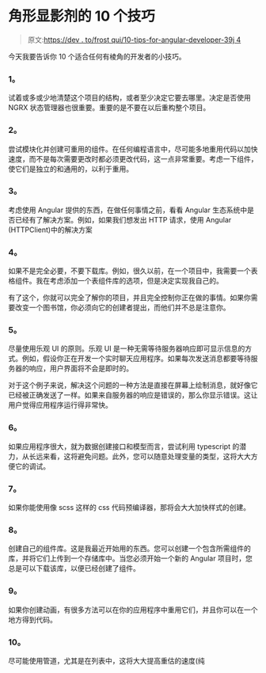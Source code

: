 # 角形显影剂的 10 个技巧

> 原文:[https://dev . to/frost qui/10-tips-for-angular-developer-39j 4](https://dev.to/frostqui/10-tips-for-the-angular-developer-39j4)

今天我要告诉你 10 个适合任何有棱角的开发者的小技巧。

### [](#1)1。

试着或多或少地清楚这个项目的结构，或者至少决定它要去哪里。决定是否使用 NGRX 状态管理器也很重要。重要的是不要在以后重构整个项目。

### [](#2)2。

尝试模块化并创建可重用的组件。在任何编程语言中，尽可能多地重用代码以加快速度，而不是每次需要更改时都必须更改代码，这一点非常重要。考虑一下组件，使它们是独立的和通用的，以利于重用。

### [](#3)3。

考虑使用 Angular 提供的东西，在做任何事情之前，看看 Angular 生态系统中是否已经有了解决方案。例如，如果我们想发出 HTTP 请求，使用 Angular (HTTPClient)中的解决方案

### [](#4)4。

如果不是完全必要，不要下载库。例如，很久以前，在一个项目中，我需要一个表格组件。我在考虑添加一个表组件库的选项，但是决定实现我自己的。

有了这个，你就可以完全了解你的项目，并且完全控制你正在做的事情。如果你需要改变一个图书馆，你必须向它的创建者提出，而他们并不总是注意你。

### [](#5)5。

尽量使用乐观 UI 的原则。乐观 UI 是一种无需等待服务器响应即可显示信息的方式。例如，假设你正在开发一个实时聊天应用程序。如果每次发送消息都要等待服务器的响应，用户界面将不会是即时的。

对于这个例子来说，解决这个问题的一种方法是直接在屏幕上绘制消息，就好像它已经被正确发送了一样。如果来自服务器的响应是错误的，那么你显示错误。这让用户觉得应用程序运行得非常快。

### [](#6)6。

如果应用程序很大，就为数据创建接口和模型而言，尝试利用 typescript 的潜力，从长远来看，这将避免问题。此外，您可以随意处理变量的类型，这将大大方便它的调试。

### [](#7)7。

如果你能使用像 scss 这样的 css 代码预编译器，那将会大大加快样式的创建。

### [](#8)8。

创建自己的组件库。这是我最近开始用的东西。您可以创建一个包含所需组件的库，并将它们上传到一个存储库中。当您必须开始一个新的 Angular 项目时，您总是可以下载该库，以便已经创建了组件。

### [](#9)9。

如果你创建动画，有很多方法可以在你的应用程序中重用它们，并且你可以在一个地方得到代码。

### [](#10)10。

尽可能使用管道，尤其是在列表中，这将大大提高重估的速度(纯
